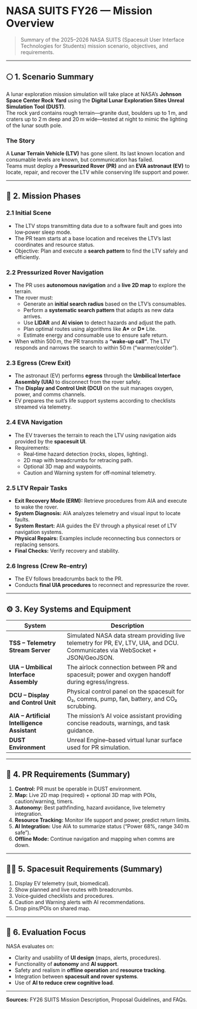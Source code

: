 # NASA SUITS FY26 — Mission Overview

> Summary of the 2025–2026 NASA SUITS (Spacesuit User Interface Technologies for Students) mission scenario, objectives, and requirements.

---

## 🌕 1. Scenario Summary

A lunar exploration mission simulation will take place at NASA’s **Johnson Space Center Rock Yard** using the **Digital Lunar Exploration Sites Unreal Simulation Tool (DUST)**.  
The rock yard contains rough terrain—granite dust, boulders up to 1 m, and craters up to 2 m deep and 20 m wide—tested at night to mimic the lighting of the lunar south pole.

### The Story
A **Lunar Terrain Vehicle (LTV)** has gone silent. Its last known location and consumable levels are known, but communication has failed.  
Teams must deploy a **Pressurized Rover (PR)** and an **EVA astronaut (EV)** to locate, repair, and recover the LTV while conserving life support and power.

---

## 🚀 2. Mission Phases

### 2.1 Initial Scene
- The LTV stops transmitting data due to a software fault and goes into low‑power sleep mode.  
- The PR team starts at a base location and receives the LTV’s last coordinates and resource status.  
- Objective: Plan and execute a **search pattern** to find the LTV safely and efficiently.

### 2.2 Pressurized Rover Navigation
- The PR uses **autonomous navigation** and a **live 2D map** to explore the terrain.  
- The rover must:  
  - Generate an **initial search radius** based on the LTV’s consumables.  
  - Perform a **systematic search pattern** that adapts as new data arrives.  
  - Use **LIDAR** and **AI vision** to detect hazards and adjust the path.  
  - Plan optimal routes using algorithms like **A\*** or **D\*** Lite.  
  - Estimate energy and consumable use to ensure safe return.  
- When within 500 m, the PR transmits a **“wake‑up call”**. The LTV responds and narrows the search to within 50 m (“warmer/colder”).

### 2.3 Egress (Crew Exit)
- The astronaut (EV) performs **egress** through the **Umbilical Interface Assembly (UIA)** to disconnect from the rover safely.  
- The **Display and Control Unit (DCU)** on the suit manages oxygen, power, and comms channels.  
- EV prepares the suit’s life support systems according to checklists streamed via telemetry.

### 2.4 EVA Navigation
- The EV traverses the terrain to reach the LTV using navigation aids provided by the **spacesuit UI**.  
- Requirements:  
  - Real‑time hazard detection (rocks, slopes, lighting).  
  - 2D map with breadcrumbs for retracing path.  
  - Optional 3D map and waypoints.  
  - Caution and Warning system for off‑nominal telemetry.

### 2.5 LTV Repair Tasks
- **Exit Recovery Mode (ERM):** Retrieve procedures from AIA and execute to wake the rover.  
- **System Diagnosis:** AIA analyzes telemetry and visual input to locate faults.  
- **System Restart:** AIA guides the EV through a physical reset of LTV navigation systems.  
- **Physical Repairs:** Examples include reconnecting bus connectors or replacing sensors.  
- **Final Checks:** Verify recovery and stability.

### 2.6 Ingress (Crew Re‑entry)
- The EV follows breadcrumbs back to the PR.  
- Conducts **final UIA procedures** to reconnect and repressurize the rover.

---

## ⚙️ 3. Key Systems and Equipment

| System | Description |
|--------|--------------|
| **TSS – Telemetry Stream Server** | Simulated NASA data stream providing live telemetry for PR, EV, LTV, UIA, and DCU. Communicates via WebSocket + JSON/GeoJSON. |
| **UIA – Umbilical Interface Assembly** | The airlock connection between PR and spacesuit; power and oxygen handoff during egress/ingress. |
| **DCU – Display and Control Unit** | Physical control panel on the spacesuit for O₂, comms, pump, fan, battery, and CO₂ scrubbing. |
| **AIA – Artificial Intelligence Assistant** | The mission’s AI voice assistant providing concise readouts, warnings, and task guidance. |
| **DUST Environment** | Unreal Engine–based virtual lunar surface used for PR simulation. |

---

## 🧭 4. PR Requirements (Summary)

1. **Control:** PR must be operable in DUST environment.  
2. **Map:** Live 2D map (required) + optional 3D map with POIs, caution/warning, timers.  
3. **Autonomy:** Best pathfinding, hazard avoidance, live telemetry integration.  
4. **Resource Tracking:** Monitor life support and power, predict return limits.  
5. **AI Integration:** Use AIA to summarize status (“Power 68%, range 340 m safe”).  
6. **Offline Mode:** Continue navigation and mapping when comms are down.  

---

## 🧑‍🚀 5. Spacesuit Requirements (Summary)

1. Display EV telemetry (suit, biomedical).  
2. Show planned and live routes with breadcrumbs.  
3. Voice‑guided checklists and procedures.  
4. Caution and Warning alerts with AI recommendations.  
5. Drop pins/POIs on shared map.  

---

## 🔗 6. Evaluation Focus

NASA evaluates on:
- Clarity and usability of **UI design** (maps, alerts, procedures).  
- Functionality of **autonomy** and **AI support**.  
- Safety and realism in **offline operation** and **resource tracking**.  
- Integration between **spacesuit and rover systems**.  
- Use of **AI to reduce crew cognitive load**.  

---

**Sources:** FY26 SUITS Mission Description, Proposal Guidelines, and FAQs.
